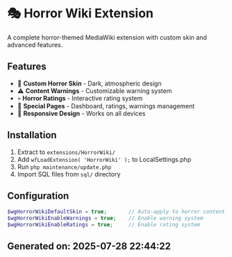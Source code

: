 # 🎭 Horror Wiki Extension

A complete horror-themed MediaWiki extension with custom skin and advanced features.

## Features

- 🎨 **Custom Horror Skin** - Dark, atmospheric design
- ⚠️ **Content Warnings** - Customizable warning system
- 💀 **Horror Ratings** - Interactive rating system
- 🎯 **Special Pages** - Dashboard, ratings, warnings management
- 📱 **Responsive Design** - Works on all devices

## Installation

1. Extract to `extensions/HorrorWiki/`
2. Add `wfLoadExtension( 'HorrorWiki' );` to LocalSettings.php
3. Run `php maintenance/update.php`
4. Import SQL files from `sql/` directory

## Configuration

```php
$wgHorrorWikiDefaultSkin = true;       // Auto-apply to horror content
$wgHorrorWikiEnableWarnings = true;    // Enable warning system
$wgHorrorWikiEnableRatings = true;     // Enable rating system
```

## Generated on: 2025-07-28 22:44:22
